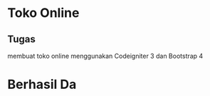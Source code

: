 # Toko Online

## Tugas

membuat toko online menggunakan Codeigniter 3 dan Bootstrap 4

# Berhasil Da